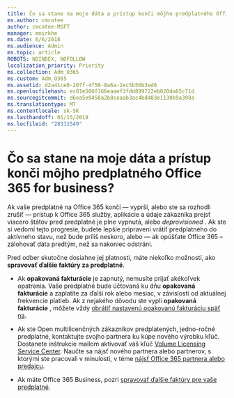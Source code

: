 ```yaml
---
title: Čo sa stane na moje dáta a prístup konči môjho predplatného Office 365 for business?
ms.author: cmcatee
author: cmcatee-MSFT
manager: mnirkhe
ms.date: 6/6/2018
ms.audience: Admin
ms.topic: article
ROBOTS: NOINDEX, NOFOLLOW
localization_priority: Priority
ms.collection: Adm_O365
ms.custom: Adm_O365
ms.assetid: d2a41ce0-207f-4f50-8a6a-2ec5b56b3ed6
ms.openlocfilehash: ec01e506f366eaaef3fdd899722eb020da65c71d
ms.sourcegitcommit: d6ea5e9458a2b8ceaab3ac4bd483e1130b9a398a
ms.translationtype: MT
ms.contentlocale: sk-SK
ms.lasthandoff: 01/15/2019
ms.locfileid: "28311549"
---
```

# <a name="what-happens-to-my-data-and-access-when-my-office-365-for-business-subscription-ends"></a>Čo sa stane na moje dáta a prístup konči môjho predplatného Office 365 for business?

Ak vaše predplatné na Office 365 končí — vyprší, alebo ste sa rozhodli zrušiť — prístup k Office 365 služby, aplikácie a údaje zákazníka prejsť viacero štátov pred predplatné je plne vypnutá, alebo *deprovisioned*  . Ak ste si vedomí tejto progresie, budete lepšie pripravení vrátiť predplatného do aktívneho stavu, než bude príliš neskoro, alebo — ak opúšťate Office 365 – zálohovať dáta predtým, než sa nakoniec odstráni. 
  
Pred odber skutočne dosiahne jej platnosti, máte niekoľko možností, ako **spravovať ďalšie faktúry za predplatné**. 
  
- Ak **opakovaná fakturácie** je zapnutý, nemusíte prijať akékoľvek opatrenia. Vaše predplatné bude účtovaná ku dňu **opakovaná fakturácie** a zaplatíte za ďalší rok alebo mesiac, v závislosti od aktuálnej frekvencie platieb. Ak z nejakého dôvodu ste vypli **opakovaná fakturácie** , môžete vždy [obrátiť nastavenú opakovanú fakturáciu späť na](https://support.office.com/article/8d83b530-f4ca-47f6-a666-e5791cbacc7e).
    
- Ak ste Open multilicenčných zákazníkov predplatených, jedno-ročné predplatné, kontaktujte svojho partnera ku kúpe nového výrobku kľúč. Dostanete inštrukcie mailom aktivovať váš kľúč [Volume Licensing Service Center](https://go.microsoft.com/fwlink/p/?LinkID=282016). Naučte sa nájsť nového partnera alebo partnerov, s ktorými ste pracovali v minulosti, v téme [nájsť Office 365 partnera alebo predajcu](https://support.office.com/article/b6c18a9b-2aed-4c84-9d75-af709160258c).
    
- Ak máte Office 365 Business, pozri [spravovať ďalšie faktúry pre vaše predplatné](https://support.office.com/article/8d83b530-f4ca-47f6-a666-e5791cbacc7e).
    

